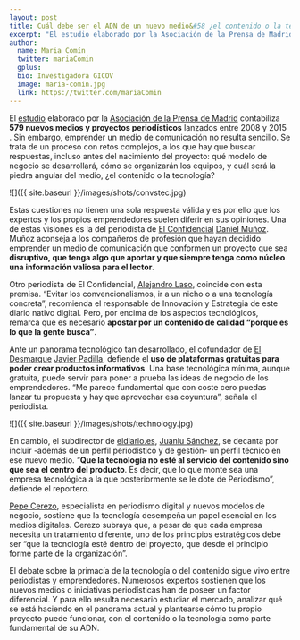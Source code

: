 ```yaml
---
layout: post
title: Cuál debe ser el ADN de un nuevo medio&#58 ¿el contenido o la tecnología?
excerpt: "El estudio elaborado por la Asociación de la Prensa de Madrid contabiliza 579 nuevos medios y proyectos periodísticos lanzados entre 2008 y 2015. Sin embargo, emprender un medio de comunicación no resulta sencillo. Se trata de un proceso con retos complejos, a los que hay que buscar respuestas, incluso antes del nacimiento del proyecto: qué modelo de negocio se desarrollará, cómo se organizarán los equipos, y cuál será la piedra angular del medio, ¿el contenido o la tecnología?"
author:
  name: Maria Comín
  twitter: mariaComin 
  gplus:  
  bio: Investigadora GICOV
  image: maria-comin.jpg
  link: https://twitter.com/mariaComin
---
```

El [estudio](http://www.apmadrid.es/noticias/generales/nuevos-medios-lanzados-por-periodistas?Itemid=209) elaborado por la [Asociación de la Prensa de Madrid](https://twitter.com/aprensamadrid) contabiliza **579 nuevos medios y proyectos periodísticos** lanzados entre 2008 y 2015 . Sin embargo, emprender un medio de comunicación no resulta sencillo. Se trata de un proceso con retos complejos, a los que hay que buscar respuestas, incluso antes del nacimiento del proyecto: qué modelo de negocio se desarrollará, cómo se organizarán los equipos, y cuál será la piedra angular del medio, ¿el contenido o la tecnología?

![]({{ site.baseurl }}/images/shots/convstec.jpg)

Estas cuestiones no tienen una sola respuesta válida y es por ello que los expertos y los propios emprendedores suelen diferir en sus opiniones. Una de estas visiones es la del periodista de [El Confidencial](http://www.elconfidencial.com/) [Daniel Muñoz](https://twitter.com/DanielPublico). Muñoz aconseja a los compañeros de profesión que hayan decidido emprender un medio de comunicación que conformen un proyecto que sea **disruptivo, que tenga algo que aportar y que siempre tenga como núcleo una información valiosa para el lector**.

Otro periodista de El Confidencial, [Alejandro Laso](https://twitter.com/alejandrolaso), coincide con esta premisa. “Evitar los convencionalismos, ir a un nicho o a una tecnología concreta”, recomienda el responsable de Innovación y Estrategia de este diario nativo digital. Pero, por encima de los aspectos tecnológicos, remarca que es necesario **apostar por un contenido de calidad “porque es lo que la gente busca”**.

Ante un panorama tecnológico tan desarrollado, el cofundador de [El Desmarque]( http://www.eldesmarque.com/) [Javier Padilla](https://twitter.com/elpady), defiende el **uso de plataformas gratuitas para poder crear productos informativos**. Una base tecnológica mínima, aunque gratuita, puede servir para poner a prueba las ideas de negocio de los emprendedores. “Me parece fundamental que con coste cero puedas lanzar tu propuesta y hay que aprovechar esa coyuntura”, señala el periodista. 

![]({{ site.baseurl }}/images/shots/technology.jpg)

En cambio, el subdirector de [eldiario.es](http://www.eldiario.es/), [Juanlu Sánchez](https://twitter.com/juanlusanchez), se decanta por incluir -además de un perfil periodístico y de gestión- un perfil técnico en ese nuevo medio. “**Que la tecnología no esté al servicio del contenido sino que sea el centro del producto**. Es decir, que lo que monte sea una empresa tecnológica a la que posteriormente se le dote de Periodismo”, defiende el reportero.

[Pepe Cerezo](https://twitter.com/PepeCerezo), especialista en periodismo digital y nuevos modelos de negocio, sostiene que la tecnología desempeña un papel esencial en los medios digitales. Cerezo subraya que, a pesar de que cada empresa necesita un tratamiento diferente, uno de los principios estratégicos debe ser “que la tecnología esté dentro del proyecto, que desde el principio forme parte de la organización”.

El debate sobre la primacía de la tecnología o del contenido sigue vivo entre periodistas y emprendedores. Numerosos expertos sostienen que los nuevos medios o iniciativas periodísticas han de poseer un factor diferencial. Y para ello resulta necesario estudiar el mercado, analizar qué se está haciendo en el panorama actual y plantearse cómo tu propio proyecto puede funcionar, con el contenido o la tecnología como parte fundamental de su ADN.